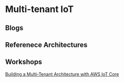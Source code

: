 # Multi-tenant IoT

## Blogs
## Referenece Architectures
## Workshops
[Building a Multi-Tenant Architecture with AWS IoT Core](https://workshops.aws/card/Building%20a%20Multi-Tenant%20Architecture%20with%20AWS%20IoT%20Core)